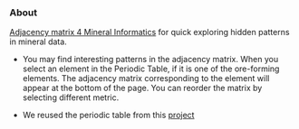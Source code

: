 ### About

[Adjacency matrix 4 Mineral Informatics](https://quexiang.shinyapps.io/Adjacency_Matrix_4_Mineral_Informatics/)  for quick exploring hidden patterns in mineral data.  

- You may find interesting patterns in the adjacency matrix. When you select an element in the Periodic Table, if it is one of the ore-forming elements. The adjacency matrix corresponding to the element will appear at the bottom of the page. You can reorder the matrix by selecting different metric.

- We reused the periodic table from this  [project](https://www.codedrome.com/interactive-periodic-table-in-javascript) 
